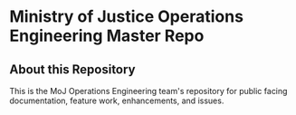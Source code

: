 # Ministry of Justice Operations Engineering Master Repo

## About this Repository

This is the MoJ Operations Engineering team's repository for public facing
documentation, feature work, enhancements, and issues.
